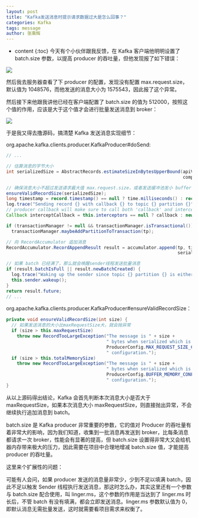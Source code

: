 ```yaml
---
layout: post
title: "Kafka发送消息时提示请求数据过大是怎么回事？"
categories: Kafka
tags: message
author: 张乘辉
---
```


* content
{:toc}
今天有个小伙伴跟我反馈，在 Kafka 客户端他明明设置了 batch.size 参数，以提高 producer 的吞吐量，但他发现报了如下错误：

![](https://raw.githubusercontent.com/objcoding/md-picture/master/img/kafka.png)

















然后我去服务器查看了下 producer 的配置，发现没有配置 max.request.size，默认值为 1048576，而他发送的消息大小为 1575543，因此报了这个异常。

然后接下来他跟我讲他已经在客户端配置了 batch.size 的值为 512000，按照这个值的作用，应该是大于这个值才会进行批量发送消息到 broker：

![](https://raw.githubusercontent.com/objcoding/md-picture/master/img/kafka_2.png)

于是我又得去撸源码，搞清楚 Kafka 发送消息实现细节：

org.apache.kafka.clients.producer.KafkaProducer#doSend:

```java
// ...

// 估算消息的字节大小
int serializedSize = AbstractRecords.estimateSizeInBytesUpperBound(apiVersions.maxUsableProduceMagic(),
                                                                   compressionType, serializedKey, serializedValue, headers);

// 确保消息大小不超过发送请求最大值 max.request.size，或者发送缓冲池发小 buffer.memory
ensureValidRecordSize(serializedSize);
long timestamp = record.timestamp() == null ? time.milliseconds() : record.timestamp();
log.trace("Sending record {} with callback {} to topic {} partition {}", record, callback, record.topic(), partition);
// producer callback will make sure to call both 'callback' and interceptor callback
Callback interceptCallback = this.interceptors == null ? callback : new InterceptorCallback<>(callback, this.interceptors, tp);

if (transactionManager != null && transactionManager.isTransactional())
  transactionManager.maybeAddPartitionToTransaction(tp);

// 向 RecordAccumulator 追加消息
RecordAccumulator.RecordAppendResult result = accumulator.append(tp, timestamp, serializedKey,
                                                                 serializedValue, headers, interceptCallback, remainingWaitMs);

// 如果 batch 已经满了，那么就会唤醒sender线程发送批量消息
if (result.batchIsFull || result.newBatchCreated) {
  log.trace("Waking up the sender since topic {} partition {} is either full or getting a new batch", record.topic(), partition);
  this.sender.wakeup();
}
return result.future;
// ...
```

org.apache.kafka.clients.producer.KafkaProducer#ensureValidRecordSize：

```java
private void ensureValidRecordSize(int size) {
  // 如果发送消息的大小比maxRequestSize大，就会抛异常
  if (size > this.maxRequestSize)
    throw new RecordTooLargeException("The message is " + size +
                                      " bytes when serialized which is larger than the maximum request size you have configured with the " +
                                      ProducerConfig.MAX_REQUEST_SIZE_CONFIG +
                                      " configuration.");
  if (size > this.totalMemorySize)
    throw new RecordTooLargeException("The message is " + size +
                                      " bytes when serialized which is larger than the total memory buffer you have configured with the " +
                                      ProducerConfig.BUFFER_MEMORY_CONFIG +
                                      " configuration.");
}
```

从以上源码得出结论，Kafka 会首先判断本次消息大小是否大于 maxRequestSize，如果本次消息大小 maxRequestSize，则直接抛出异常，不会继续执行追加消息到 batch。

batch.size 是 Kafka producer 非常重要的参数，它的值对 Producer 的吞吐量有着非常大的影响，因为我们知道，收集到一批消息再发送到 broker，比每条消息都请求一次 broker，性能会有显著的提高，但 batch.size 设置得非常大又会给机器内存带来极大的压力，因此需要在项目中合理地增减 batch.size 值，才能提高 producer 的吞吐量。

这里来个扩展性的问题：

可能有人会问，如果 producer 发送的消息量非常少，少到不足以填满 batch，因此不足以触发 Sender 线程执行发送消息，那这时怎么办，其实这里还有一个参数与 batch.size 配合使用，叫 linger.ms，这个参数的作用是当达到了 linger.ms 时长后，不管 batch 有没有填满，都会立即发送消息。linger.ms 参数默认值为 0，即默认消息无需批量发送，这时就需要看项目需求来权衡了。









